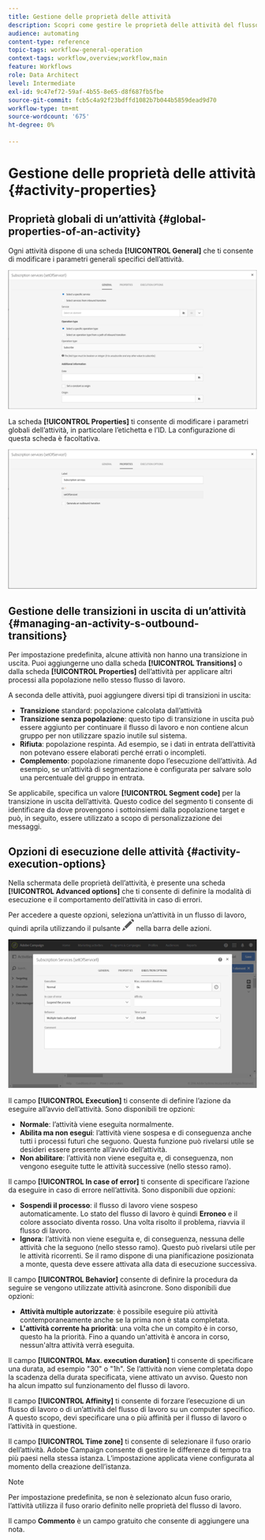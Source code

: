 ```yaml
---
title: Gestione delle proprietà delle attività
description: Scopri come gestire le proprietà delle attività del flusso di lavoro.
audience: automating
content-type: reference
topic-tags: workflow-general-operation
context-tags: workflow,overview;workflow,main
feature: Workflows
role: Data Architect
level: Intermediate
exl-id: 9c47ef72-59af-4b55-8e65-d8f687fb5fbe
source-git-commit: fcb5c4a92f23bdffd1082b7b044b5859dead9d70
workflow-type: tm+mt
source-wordcount: '675'
ht-degree: 0%

---
```


# Gestione delle proprietà delle attività {#activity-properties}

## Proprietà globali di un’attività {#global-properties-of-an-activity}

Ogni attività dispone di una scheda **[!UICONTROL General]** che ti consente di modificare i parametri generali specifici dell’attività.

![](assets/activity-properties.png)

La scheda **[!UICONTROL Properties]** ti consente di modificare i parametri globali dell’attività, in particolare l’etichetta e l’ID. La configurazione di questa scheda è facoltativa.

![](assets/activity-properties2.png)

## Gestione delle transizioni in uscita di un’attività {#managing-an-activity-s-outbound-transitions}

Per impostazione predefinita, alcune attività non hanno una transizione in uscita. Puoi aggiungerne uno dalla scheda **[!UICONTROL Transitions]** o dalla scheda **[!UICONTROL Properties]** dell’attività per applicare altri processi alla popolazione nello stesso flusso di lavoro.

A seconda delle attività, puoi aggiungere diversi tipi di transizioni in uscita:

* **Transizione** standard: popolazione calcolata dall’attività
* **Transizione senza popolazione**: questo tipo di transizione in uscita può essere aggiunto per continuare il flusso di lavoro e non contiene alcun gruppo per non utilizzare spazio inutile sul sistema.
* **Rifiuta**: popolazione respinta. Ad esempio, se i dati in entrata dell’attività non potevano essere elaborati perché errati o incompleti.
* **Complemento**: popolazione rimanente dopo l’esecuzione dell’attività. Ad esempio, se un’attività di segmentazione è configurata per salvare solo una percentuale del gruppo in entrata.

Se applicabile, specifica un valore **[!UICONTROL Segment code]** per la transizione in uscita dell’attività. Questo codice del segmento ti consente di identificare da dove provengono i sottoinsiemi dalla popolazione target e può, in seguito, essere utilizzato a scopo di personalizzazione dei messaggi.

## Opzioni di esecuzione delle attività {#activity-execution-options}

Nella schermata delle proprietà dell’attività, è presente una scheda **[!UICONTROL Advanced options]** che ti consente di definire la modalità di esecuzione e il comportamento dell’attività in caso di errori.

Per accedere a queste opzioni, seleziona un’attività in un flusso di lavoro, quindi aprila utilizzando il pulsante ![](assets/edit_darkgrey-24px.png) nella barra delle azioni.

![](assets/wkf_advanced_parameters.png)

Il campo **[!UICONTROL Execution]** ti consente di definire l’azione da eseguire all’avvio dell’attività. Sono disponibili tre opzioni:

* **Normale**: l’attività viene eseguita normalmente.
* **Abilita ma non esegui**: l’attività viene sospesa e di conseguenza anche tutti i processi futuri che seguono. Questa funzione può rivelarsi utile se desideri essere presente all’avvio dell’attività.
* **Non abilitare**: l’attività non viene eseguita e, di conseguenza, non vengono eseguite tutte le attività successive (nello stesso ramo).

Il campo **[!UICONTROL In case of error]** ti consente di specificare l’azione da eseguire in caso di errore nell’attività. Sono disponibili due opzioni:

* **Sospendi il processo**: il flusso di lavoro viene sospeso automaticamente. Lo stato del flusso di lavoro è quindi **Erroneo** e il colore associato diventa rosso. Una volta risolto il problema, riavvia il flusso di lavoro.
* **Ignora**: l’attività non viene eseguita e, di conseguenza, nessuna delle attività che la seguono (nello stesso ramo). Questo può rivelarsi utile per le attività ricorrenti. Se il ramo dispone di una pianificazione posizionata a monte, questa deve essere attivata alla data di esecuzione successiva.

Il campo **[!UICONTROL Behavior]** consente di definire la procedura da seguire se vengono utilizzate attività asincrone. Sono disponibili due opzioni:

* **Attività multiple autorizzate**: è possibile eseguire più attività contemporaneamente anche se la prima non è stata completata.
* **L&#39;attività corrente ha priorità**: una volta che un compito è in corso, questo ha la priorità. Fino a quando un&#39;attività è ancora in corso, nessun&#39;altra attività verrà eseguita.

Il campo **[!UICONTROL Max. execution duration]** ti consente di specificare una durata, ad esempio &quot;30&quot; o &quot;1h&quot;. Se l’attività non viene completata dopo la scadenza della durata specificata, viene attivato un avviso. Questo non ha alcun impatto sul funzionamento del flusso di lavoro.

Il campo **[!UICONTROL Affinity]** ti consente di forzare l’esecuzione di un flusso di lavoro o di un’attività del flusso di lavoro su un computer specifico. A questo scopo, devi specificare una o più affinità per il flusso di lavoro o l’attività in questione.

Il campo **[!UICONTROL Time zone]** ti consente di selezionare il fuso orario dell’attività. Adobe Campaign consente di gestire le differenze di tempo tra più paesi nella stessa istanza. L’impostazione applicata viene configurata al momento della creazione dell’istanza.

>[!NOTE]
>
>Per impostazione predefinita, se non è selezionato alcun fuso orario, l’attività utilizza il fuso orario definito nelle proprietà del flusso di lavoro.

Il campo **Commento** è un campo gratuito che consente di aggiungere una nota.
